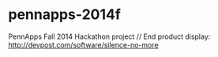 pennapps-2014f
==============

PennApps Fall 2014 Hackathon project //
End product display: http://devpost.com/software/silence-no-more 

